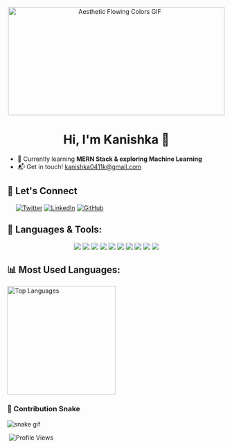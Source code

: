 <p align="center">
  <img src="https://media.giphy.com/media/26AHONQ79FdWZhAI0/giphy.gif" alt="Aesthetic Flowing Colors GIF" width="500" height="250"/>
</p>



<h1 align="center">Hi, I'm Kanishka 👋</h1>                                                     


- 🌱 Currently learning **MERN Stack & exploring Machine Learning**
- 📬 Get in touch! kanishka0411k@gmail.com


## 🔗 Let's Connect
&nbsp;&nbsp;&nbsp;&nbsp;&nbsp;[![Twitter](https://img.shields.io/badge/Twitter-%231DA1F2.svg?&style=for-the-badge&logo=twitter&logoColor=white)](https://x.com/kanishka0411k)
[![LinkedIn](https://img.shields.io/badge/LinkedIn-%230A66C2.svg?&style=for-the-badge&logo=linkedin&logoColor=white)](https://www.linkedin.com/in/kanishka-86b279299/)
[![GitHub](https://img.shields.io/badge/GitHub-181717?style=for-the-badge&logo=github&logoColor=white)](https://github.com/kanishka0411)




## 🚀 Languages & Tools:
<p align="center">
  <img src="https://img.shields.io/badge/C%2B%2B-00599C?style=for-the-badge&logo=c%2B%2B&logoColor=white" />
  <img src="https://img.shields.io/badge/JavaScript-F7DF1E?style=for-the-badge&logo=javascript&logoColor=black" />
  <img src="https://img.shields.io/badge/React-20232A?style=for-the-badge&logo=react&logoColor=61DAFB" />
  <img src="https://img.shields.io/badge/HTML5-E34F26?style=for-the-badge&logo=html5&logoColor=white" />
  <img src="https://img.shields.io/badge/CSS3-1572B6?style=for-the-badge&logo=css&logoColor=white" />
  <img src="https://img.shields.io/badge/TypeScript-007ACC?style=for-the-badge&logo=typescript&logoColor=white" />
  <img src="https://img.shields.io/badge/Bootstrap-563D7C?style=for-the-badge&logo=bootstrap&logoColor=white" />
  <img src="https://img.shields.io/badge/Node.js-43853D?style=for-the-badge&logo=node.js&logoColor=white" />
  <img src="https://img.shields.io/badge/Express.js-000000?style=for-the-badge&logo=express&logoColor=white" />
  <img src="https://img.shields.io/badge/MongoDB-4EA94B?style=for-the-badge&logo=mongodb&logoColor=white" />
</p>

## 📊 Most Used Languages:
<img src="https://github-readme-stats.vercel.app/api/top-langs/?username=kanishka0411&layout=pie&theme=radical" style="width: 250px; height: 250px;" alt="Top Languages" />

### 🐍 Contribution Snake

![snake gif](https://github.com/<YOUR_GITHUB_USERNAME>/kanishka0411/blob/output/github-contribution-grid-snake.gif)



&nbsp;![Profile Views](https://komarev.com/ghpvc/?username=kanishka0411&color=blue)




